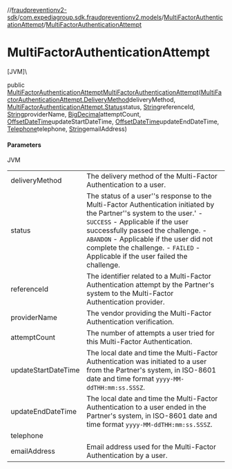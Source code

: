 //[fraudpreventionv2-sdk](../../../index.md)/[com.expediagroup.sdk.fraudpreventionv2.models](../index.md)/[MultiFactorAuthenticationAttempt](index.md)/[MultiFactorAuthenticationAttempt](-multi-factor-authentication-attempt.md)

# MultiFactorAuthenticationAttempt

[JVM]\

public [MultiFactorAuthenticationAttempt](index.md)[MultiFactorAuthenticationAttempt](-multi-factor-authentication-attempt.md)([MultiFactorAuthenticationAttempt.DeliveryMethod](-delivery-method/index.md)deliveryMethod, [MultiFactorAuthenticationAttempt.Status](-status/index.md)status, [String](https://docs.oracle.com/javase/8/docs/api/java/lang/String.html)referenceId, [String](https://docs.oracle.com/javase/8/docs/api/java/lang/String.html)providerName, [BigDecimal](https://docs.oracle.com/javase/8/docs/api/java/math/BigDecimal.html)attemptCount, [OffsetDateTime](https://docs.oracle.com/javase/8/docs/api/java/time/OffsetDateTime.html)updateStartDateTime, [OffsetDateTime](https://docs.oracle.com/javase/8/docs/api/java/time/OffsetDateTime.html)updateEndDateTime, [Telephone](../-telephone/index.md)telephone, [String](https://docs.oracle.com/javase/8/docs/api/java/lang/String.html)emailAddress)

#### Parameters

JVM

| | |
|---|---|
| deliveryMethod | The delivery method of the Multi-Factor Authentication to a user. |
| status | The status of a user''s response to the Multi-Factor Authentication initiated by the Partner''s system to the user.' - `SUCCESS` - Applicable if the user successfully passed the challenge. - `ABANDON` - Applicable if the user did not complete the challenge. - `FAILED` - Applicable if the user failed the challenge. |
| referenceId | The identifier related to a Multi-Factor Authentication attempt by the Partner's system to the Multi-Factor Authentication provider. |
| providerName | The vendor providing the Multi-Factor Authentication verification. |
| attemptCount | The number of attempts a user tried for this Multi-Factor Authentication. |
| updateStartDateTime | The local date and time the Multi-Factor Authentication was initiated to a user from the Partner's system, in ISO-8601 date and time format `yyyy-MM-ddTHH:mm:ss.SSSZ`. |
| updateEndDateTime | The local date and time the Multi-Factor Authentication to a user ended in the Partner's system, in ISO-8601 date and time format `yyyy-MM-ddTHH:mm:ss.SSSZ`. |
| telephone |
| emailAddress | Email address used for the Multi-Factor Authentication by a user. |
